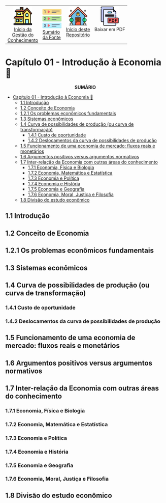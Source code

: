 <table align="right" border="0">
  <tr>
    <td align="center" valign="top">
      <a href="https://github.com/dnlclaudino/gestao-do-conhecimento#readme">
        <img src="https://github.com/dnlclaudino/imagens/blob/master/icones/icone-casa3.png?raw=true" heigh="60" width="60"><br>Início da <br>Gestão do <br>Conhecimento</a>
      </td>
      <td>
        <a href="https://github.com/dnlclaudino/economia/tree/master/livro-VASCONCELOS-GARCIA-2012-fundamentos-de-economia#readme">
        <img src="https://github.com/dnlclaudino/imagens/blob/master/icones/icone-sumario.png?raw=true" heigh="60" width="60"><br>Sumário<br>da Fonte
      </a>
    </td>
    <td align="center" valign="top">
      <a href="https://github.com/dnlclaudino/economia#readme">
        <img src="https://github.com/dnlclaudino/imagens/blob/master/icones/icone-casa2.png?raw=true" heigh="60" width="60"><br>Início deste <br>Repositório
      </a>
    </td>
    <td align="center" valign="top">
        <img src="https://github.com/dnlclaudino/imagens/blob/master/icones-aplicativos/pdf/pdf.png?raw=true" heigh="60" width="60"><br>Baixar em PDF
    </td>
  </tr>
</table><br><br><br><br><br><br><br><br>

# Capítulo 01 - Introdução à Economia 📖

<center><b>SUMÁRIO</b></center>

- [Capítulo 01 - Introdução à Economia 📖](#capítulo-01---introdução-à-economia-)
  - [1.1 Introdução](#11-introdução)
  - [1.2 Conceito de Economia](#12-conceito-de-economia)
  - [1.2.1 Os problemas econômicos fundamentais](#121-os-problemas-econômicos-fundamentais)
  - [1.3 Sistemas econômicos](#13-sistemas-econômicos)
  - [1.4 Curva de possibilidades de produção (ou curva de transformação)](#14-curva-de-possibilidades-de-produção-ou-curva-de-transformação)
    - [1.4.1 Custo de oportunidade](#141-custo-de-oportunidade)
    - [1.4.2 Deslocamentos da curva de possibilidades de produção](#142-deslocamentos-da-curva-de-possibilidades-de-produção)
  - [1.5 Funcionamento de uma economia de mercado: fluxos reais e monetários](#15-funcionamento-de-uma-economia-de-mercado-fluxos-reais-e-monetários)
  - [1.6 Argumentos positivos versus argumentos normativos](#16-argumentos-positivos-versus-argumentos-normativos)
  - [1.7 Inter-relação da Economia com outras áreas do conhecimento](#17-inter-relação-da-economia-com-outras-áreas-do-conhecimento)
    - [1.7.1 Economia, Física e Biologia](#171-economia-física-e-biologia)
    - [1.7.2 Economia, Matemática e Estatística](#172-economia-matemática-e-estatística)
    - [1.7.3 Economia e Política](#173-economia-e-política)
    - [1.7.4 Economia e História](#174-economia-e-história)
    - [1.7.5 Economia e Geografia](#175-economia-e-geografia)
    - [1.7.6 Economia, Moral, Justiça e Filosofia](#176-economia-moral-justiça-e-filosofia)
  - [1.8 Divisão do estudo econômico](#18-divisão-do-estudo-econômico)

## 1.1 Introdução

## 1.2 Conceito de Economia

## 1.2.1 Os problemas econômicos fundamentais

## 1.3 Sistemas econômicos

## 1.4 Curva de possibilidades de produção (ou curva de transformação)

### 1.4.1 Custo de oportunidade

### 1.4.2 Deslocamentos da curva de possibilidades de produção

## 1.5 Funcionamento de uma economia de mercado: fluxos reais e monetários

## 1.6 Argumentos positivos versus argumentos normativos

## 1.7 Inter-relação da Economia com outras áreas do conhecimento

### 1.7.1 Economia, Física e Biologia

### 1.7.2 Economia, Matemática e Estatística

### 1.7.3 Economia e Política

### 1.7.4 Economia e História

### 1.7.5 Economia e Geografia

### 1.7.6 Economia, Moral, Justiça e Filosofia

## 1.8 Divisão do estudo econômico